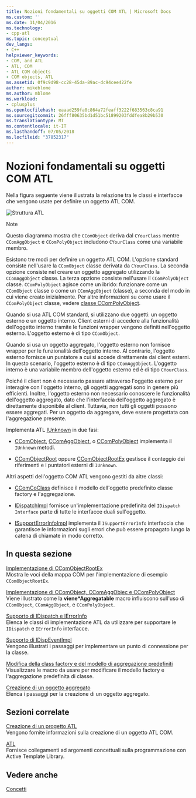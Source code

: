 ```yaml
---
title: Nozioni fondamentali su oggetti COM ATL | Microsoft Docs
ms.custom: ''
ms.date: 11/04/2016
ms.technology:
- cpp-atl
ms.topic: conceptual
dev_langs:
- C++
helpviewer_keywords:
- COM, and ATL
- ATL, COM
- ATL COM objects
- COM objects, ATL
ms.assetid: 0f9c9d98-cc28-45da-89ac-dc94cee422fe
author: mikeblome
ms.author: mblome
ms.workload:
- cplusplus
ms.openlocfilehash: eaaad259fa0c864a72feaff3222f683563c8ca91
ms.sourcegitcommit: 26fff80635bd1d51bc51899203fddfea8b29b530
ms.translationtype: MT
ms.contentlocale: it-IT
ms.lasthandoff: 07/05/2018
ms.locfileid: "37852317"
---
```

# <a name="fundamentals-of-atl-com-objects"></a>Nozioni fondamentali su oggetti COM ATL
Nella figura seguente viene illustrata la relazione tra le classi e interfacce che vengono usate per definire un oggetto ATL COM.  
  
 ![Struttura ATL](../atl/media/vc307y1.gif "vc307y1")  
  
> [!NOTE]
>  Questo diagramma mostra che `CComObject` deriva dal `CYourClass` mentre `CComAggObject` e `CComPolyObject` includono `CYourClass` come una variabile membro.  
  
 Esistono tre modi per definire un oggetto ATL COM. L'opzione standard consiste nell'usare la `CComObject` classe derivata da `CYourClass`. La seconda opzione consiste nel creare un oggetto aggregato utilizzando la `CComAggObject` classe. La terza opzione consiste nell'usare il `CComPolyObject` classe. `CComPolyObject` agisce come un ibrido: funzionare come un `CComObject` classe o come un `CComAggObject` (classe), a seconda del modo in cui viene creato inizialmente. Per altre informazioni su come usare il `CComPolyObject` classe, vedere [classe CComPolyObject](../atl/reference/ccompolyobject-class.md).  
  
 Quando si usa ATL COM standard, si utilizzano due oggetti: un oggetto esterno e un oggetto interno. Client esterni di accedere alla funzionalità dell'oggetto interno tramite le funzioni wrapper vengono definiti nell'oggetto esterno. L'oggetto esterno è di tipo `CComObject`.  
  
 Quando si usa un oggetto aggregato, l'oggetto esterno non fornisce wrapper per le funzionalità dell'oggetto interno. Al contrario, l'oggetto esterno fornisce un puntatore a cui si accede direttamente dai client esterni. In questo scenario, l'oggetto esterno è di tipo `CComAggObject`. L'oggetto interno è una variabile membro dell'oggetto esterno ed è di tipo `CYourClass`.  
  
 Poiché il client non è necessario passare attraverso l'oggetto esterno per interagire con l'oggetto interno, gli oggetti aggregati sono in genere più efficienti. Inoltre, l'oggetto esterno non necessario conoscere le funzionalità dell'oggetto aggregato, dato che l'interfaccia dell'oggetto aggregato è direttamente disponibile al client. Tuttavia, non tutti gli oggetti possono essere aggregati. Per un oggetto da aggregare, deve essere progettata con l'aggregazione presente.  
  
 Implementa ATL [IUnknown](http://msdn.microsoft.com/library/windows/desktop/ms680509) in due fasi:  
  
-   [CComObject](../atl/reference/ccomobject-class.md), [CComAggObject](../atl/reference/ccomaggobject-class.md), o [CComPolyObject](../atl/reference/ccompolyobject-class.md) implementa il `IUnknown` metodi.  
  
-   [CComObjectRoot](../atl/reference/ccomobjectroot-class.md) oppure [CComObjectRootEx](../atl/reference/ccomobjectrootex-class.md) gestisce il conteggio dei riferimenti e i puntatori esterni di `IUnknown`.  
  
 Altri aspetti dell'oggetto COM ATL vengono gestiti da altre classi:  
  
-   [CComCoClass](../atl/reference/ccomcoclass-class.md) definisce il modello dell'oggetto predefinito classe factory e l'aggregazione.  
  
-   [IDispatchImpl](../atl/reference/idispatchimpl-class.md) fornisce un'implementazione predefinita del `IDispatch Interface` parte di tutte le interfacce duali sull'oggetto.  
  
-   [ISupportErrorInfoImpl](../atl/reference/isupporterrorinfoimpl-class.md) implementa il `ISupportErrorInfo` interfaccia che garantisce le informazioni sugli errori che può essere propagato lungo la catena di chiamate in modo corretto.  
  
## <a name="in-this-section"></a>In questa sezione  
 [Implementazione di CComObjectRootEx](../atl/implementing-ccomobjectrootex.md)  
 Mostra le voci della mappa COM per l'implementazione di esempio `CComObjectRootEx`.  
  
 [Implementazione di CComObject, CComAggObjec e CComPolyObject](../atl/implementing-ccomobject-ccomaggobject-and-ccompolyobject.md)  
 Viene illustrato come la **viene\*Aggregatable** macro influiscono sull'uso di `CComObject`, `CComAggObject`, e `CComPolyObject`.  
  
 [Supporto di IDispatch e IErrorInfo](../atl/supporting-idispatch-and-ierrorinfo.md)  
 Elenca le classi di implementazione ATL da utilizzare per supportare le `IDispatch` e `IErrorInfo` interfacce.  
  
 [Supporto di IDispEventImpl](../atl/supporting-idispeventimpl.md)  
 Vengono illustrati i passaggi per implementare un punto di connessione per la classe.  
  
 [Modifica della class factory e del modello di aggregazione predefiniti](../atl/changing-the-default-class-factory-and-aggregation-model.md)  
 Visualizzare le macro da usare per modificare il modello factory e l'aggregazione predefinita di classe.  
  
 [Creazione di un oggetto aggregato](../atl/creating-an-aggregated-object.md)  
 Elenca i passaggi per la creazione di un oggetto aggregato.  
  
## <a name="related-sections"></a>Sezioni correlate  
 [Creazione di un progetto ATL](../atl/reference/creating-an-atl-project.md)  
 Vengono fornite informazioni sulla creazione di un oggetto ATL COM.  
  
 [ATL](../atl/active-template-library-atl-concepts.md)  
 Fornisce collegamenti ad argomenti concettuali sulla programmazione con Active Template Library.  
  
## <a name="see-also"></a>Vedere anche  
 [Concetti](../atl/active-template-library-atl-concepts.md)

